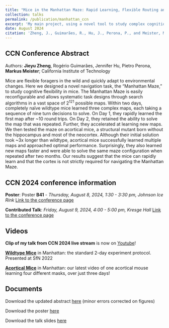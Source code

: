 ```yaml
---
title: "Mice in the Manhattan Maze: Rapid Learning, Flexible Routing and Generalization, With and Without Cortex"
collection: talks
permalink: /publication/manhattan_ccn
excerpt: 'My main project, using a novel tool to study complex cognition in mice and the role of cortex!'
date: August 2024
citation: 'Zheng, J., Guimarães, R., Hu, J., Perona, P., and Meister, M. (In Prep). Mice in the Manhattan Maze: Rapid Learning, Flexible Routing and Generalization'
---
```


CCN Conference Abstract 
------

Authors: **Jieyu Zheng**, Rogério Guimarães, Jennifer Hu, Pietro Perona, **Markus Meister**; California Institute of Technology

Mice are flexible foragers in the wild and quickly adapt to environmental changes. Here we designed a novel navigation task, the “Manhattan Maze,” to study cognitive flexibility in mice. The Manhattan Maze is easily reconfigurable and allows systematic task designs through search algorithms in a vast space of 2<sup>121</sup> possible maps. Within two days, completely naïve wildtype mice learned three complex maps, each taking a sequence of nine turn decisions to solve. On Day 1, they rapidly learned the first map after ~10 round trips. On Day 2, they retained the ability to solve the map that was repeated. Further, they accelerated at learning new maps. We then tested the maze on acortical mice, a structural mutant born without the hippocampus and most of the neocortex. Although their initial solution took ~3x longer than wildtype, acortical mice successfully learned multiple maps and approached optimal performance. Surprisingly, they also learned new maps faster and were able to solve the same maze configuration when repeated after two months. Our results suggest that the mice can rapidly learn and that the cortex is not strictly required for navigating the Manhattan Maze.

CCN 2024 conference information
------

**Poster**: Poster **B41** - *Thursday, August 8, 2024, 1:30 - 3:30 pm, Johnson Ice Rink* [Link to the conference page](https://2024.ccneuro.org/poster/?id=485)

**Contributed Talk**: *Friday, August 9, 2024, 4:00 - 5:00 pm, Kresge Hall* [Link to the conference page](https://2024.ccneuro.org/contributed-talk/?id=37)

Videos
------

**Clip of my talk from CCN 2024 live stream** is now on [Youtube](https://www.youtube.com/live/TS04Q-oCCGI?feature=shared&t=2033)! 

**[Wildtype Mice](https://www.youtube.com/watch?v=ULZqNH9vWPA)** in Manhattan: the standard 2-day experiment protocol. Presented at SfN 2022

**[Acortical Mice](https://www.youtube.com/watch?v=hBuVPZND4-0)** in Manhattan: our latest video of one acortical mouse learning four different masks, over just three days!

Documents
------

Download the updated abstract [here](http://Jieyusz.github.io/files/CCN_2024_abstract.pdf) (minor errors corrected on figures)

Download the poster [here](http://Jieyusz.github.io/files/CCN_poster.pdf)

Download the talk slides [here](http://Jieyusz.github.io/files/CCN_talk_final.pdf)



